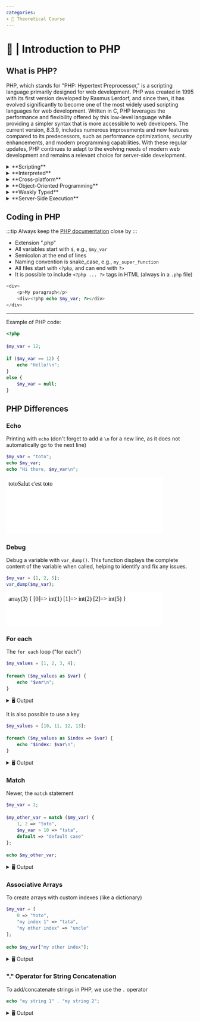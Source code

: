 ```yaml
---
categories:
- 📜 Theoretical Course
---
```


# 📜 | Introduction to PHP

## What is PHP?

PHP, which stands for "PHP: Hypertext Preprocessor," is a scripting language primarily designed for web development. PHP was created in 1995 with its first version developed by Rasmus Lerdorf, and since then, it has evolved significantly to become one of the most widely used scripting languages for web development. Written in C, PHP leverages the performance and flexibility offered by this low-level language while providing a simpler syntax that is more accessible to web developers. The current version, 8.3.9, includes numerous improvements and new features compared to its predecessors, such as performance optimizations, security enhancements, and modern programming capabilities. With these regular updates, PHP continues to adapt to the evolving needs of modern web development and remains a relevant choice for server-side development.

<details>
    <summary>**Scripting**</summary>

    Unlike traditional programming languages that require the creation of complete programs, a scripting language like PHP is used to write small scripts or files that perform specific actions on a web server.
</details>

<details>
    <summary>**Interpreted**</summary>

    PHP is **interpreted**, meaning that the code is **executed line by line by an interpreter**, unlike compiled languages (such as C, C++, or Java) where the source code is transformed into machine/binary code before execution.
</details>

<details>
    <summary>**Cross-platform**</summary>

    PHP is **cross-platform**, which means that **it can run on different operating systems**, similar to Java.
</details>

<details>
    <summary>**Object-Oriented Programming**</summary>

    It also supports **Object-Oriented Programming (OOP)**, allowing the creation of classes, objects, and the use of concepts like inheritance and polymorphism.
</details>

<details>
    <summary>**Weakly Typed**</summary>

    PHP is weakly typed (or loosely typed), which means that variable data types are not strictly defined and can be changed dynamically (e.g., an int can become a string), making code writing easier but sometimes leading to subtle errors.
</details>

<details>
    <summary>**Server-Side Execution**</summary>

    Note that PHP only runs on the server side: **the code is interpreted on the server**, and then the **result is sent back to the client** (web browser), making it an ideal language for creating dynamic web pages.

![Client-Server Diagram](../resources/client_serveur.svg)
</details>

## Coding in PHP

:::tip
Always keep the [PHP documentation](https://www.php.net/manual/en/) close by
:::

- Extension ".php"
- All variables start with `$`, e.g., `$my_var`
- Semicolon at the end of lines
- Naming convention is snake_case, e.g., `my_super_function`
- All files start with `<?php`, and can end with `?>`
- It is possible to include `<?php ... ?>` tags in HTML (always in a `.php` file)

```php
<div>
    <p>My paragraph</p>
    <div><?php echo $my_var; ?></div>
</div>
```

- - -

Example of PHP code:

```php
<?php

$my_var = 12;

if ($my_var == 12) {
    echo "Hello!\n";
}
else {
    $my_var = null;
}
```

## PHP Differences

### Echo

Printing with `echo` (don't forget to add a `\n` for a new line, as it does not automatically go to the next line)

```php
$my_var = "toto";
echo $my_var;
echo "Hi there, $my_var\n";
```

![echo.png](../resources/echo.png)

### Debug

Debug a variable with `var_dump()`. This function displays the complete content of the variable when called, helping to identify and fix any issues.

```php
$my_var = [1, 2, 5];
var_dump($my_var);
```

![var_dump.png](../resources/var_dump.png)

### For each

The `for each` loop ("for each")

```php
$my_values = [1, 2, 3, 4];

foreach ($my_values as $var) {
    echo "$var\n";
}
```

<details>
    <summary>🖥️ Output</summary>
```
1
2
3
4
```
</details>

It is also possible to use a key

```php
$my_values = [10, 11, 12, 13];

foreach ($my_values as $index => $var) {
    echo "$index: $var\n";
}
```

<details>
    <summary>🖥️ Output</summary>
```
0: 10
1: 11
2: 12
3: 13
```
</details>

### Match

Newer, the `match` statement

```php
$my_var = 2;

$my_other_var = match ($my_var) {
    1, 2 => "toto",
    $my_var > 10 => "tata",
    default => "default case"
};

echo $my_other_var;
```
<details>
    <summary>🖥️ Output</summary>
```
toto
```
</details>

### Associative Arrays

To create arrays with custom indexes (like a dictionary)

```php
$my_var = [
    0 => "toto",
    "my index 1" => "tata",
    "my other index" => "uncle" 
];

echo $my_var["my other index"];
```
<details>
    <summary>🖥️ Output</summary>
```
uncle
```
</details>

### "." Operator for String Concatenation

To add/concatenate strings in PHP, we use the `.` operator

```php
echo "my string 1" . "my string 2";
```

<details>
    <summary>🖥️ Output</summary>
```
my string 1my string 2
```
</details>
